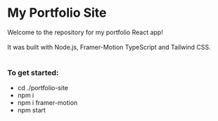 # My Portfolio Site
Welcome to the repository for my portfolio React app!<br><br>
It was built with Node.js, Framer-Motion TypeScript and Tailwind CSS.<br><br>

### To get started:
- cd ./portfolio-site
- npm i
- npm i framer-motion
- npm start
  
